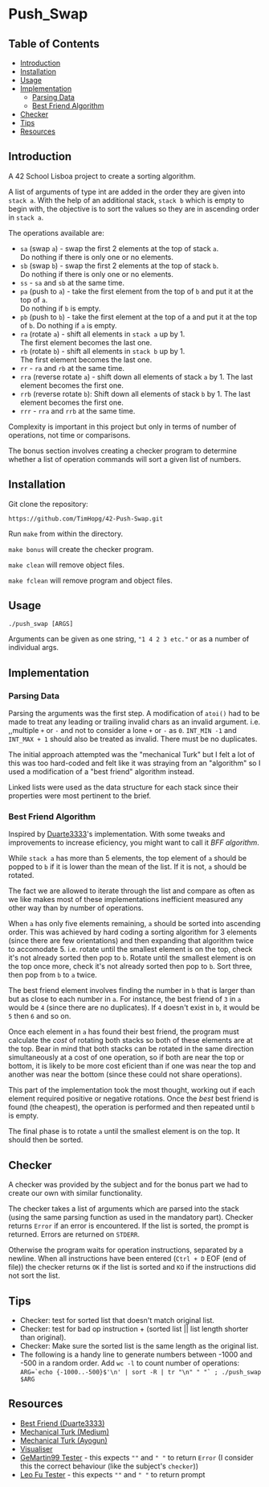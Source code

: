 # Push_Swap

## Table of Contents

- [Introduction](#introduction)
- [Installation](#installation)
- [Usage](#usage)
- [Implementation](#implementation)
  - [Parsing Data](#parsing-data)
  - [Best Friend Algorithm](#best-friend-algorithm)
- [Checker](#checker)
- [Tips](#tips)
- [Resources](#resources)

## Introduction

A 42 School Lisboa project to create a sorting algorithm.

A list of arguments of type int are added in the order they are given into `stack a`. With the help of an additional stack, `stack b` which is empty to begin with, the objective is to sort the values so they are in ascending order in `stack a`.

The operations available are:

- `sa` (swap `a`) - swap the first 2 elements at the top of stack `a`.  
Do nothing if there is only one or no elements.
- `sb` (swap `b`) - swap the first 2 elements at the top of stack `b`.  
Do nothing if there is only one or no elements.
- `ss` - `sa` and `sb` at the same time.
- `pa` (push to `a`) - take the first element from the top of `b` and put it at the top of `a`.  
Do nothing if `b` is empty.
- `pb` (push to `b`) - take the first element at the top of a and put it at the top of `b`.
Do nothing if `a` is empty.
- `ra` (rotate `a`) - shift all elements in `stack a` up by 1.  
The first element becomes the last one.
- `rb` (rotate `b`) - shift all elements in `stack b` up by 1.  
The first element becomes the last one.
- `rr` - `ra` and `rb` at the same time.
- `rra` (reverse rotate `a`) -  shift down all elements of stack `a` by 1.
The last element becomes the first one.
- `rrb` (reverse rotate `b`): Shift down all elements of stack `b` by 1.
The last element becomes the first one.
- `rrr` - `rra` and `rrb` at the same time.

Complexity is important in this project but only in terms of number of operations, not time or comparisons.

The bonus section involves creating a checker program to determine whether a list of operation commands will sort a given list of numbers.

## Installation

Git clone the repository:

```shell
https://github.com/TimHopg/42-Push-Swap.git
```

Run `make` from within the directory.

`make bonus` will create the checker program.

`make clean` will remove object files.

`make fclean` will remove program and object files.

## Usage

```shell
./push_swap [ARGS]
```

Arguments can be given as one string, `"1 4 2 3 etc."` or as a number of individual args.

## Implementation

### Parsing Data

Parsing the arguments was the first step. A modification of `atoi()` had to be made to treat any leading or trailing invalid chars as an invalid argument. i.e. ,,multiple `+` or `-` and not to consider a lone `+` or `-` as `0`. `INT_MIN -1` and `INT_MAX + 1` should also be treated as invalid. There must be no duplicates.

The initial approach attempted was the "mechanical Turk" but I felt a lot of this was too hard-coded and felt like it was straying from an "algorithm" so I used a modification of a "best friend" algorithm instead.

Linked lists were used as the data structure for each stack since their properties were most pertinent to the brief.

### Best Friend Algorithm

Inspired by [Duarte3333](https://github.com/duarte3333/Push_Swap)'s implementation. With some tweaks and improvements to increase eficiency, you might want to call it _BFF algorithm_.

While `stack a` has more than 5 elements, the top element of `a` should be popped to `b` if it is lower than the mean of the list. If it is not, `a` should be rotated.

The fact we are allowed to iterate through the list and compare as often as we like makes most of these implementations inefficient measured any other way than by number of operations.

When `a` has only five elements remaining, `a` should be sorted into ascending order. This was achieved by hard coding a sorting algorithm for 3 elements (since there are few orientations) and then expanding that algorithm twice to accomodate 5. i.e. rotate until the smallest element is on the top, check it's not already sorted then pop to `b`. Rotate until the smallest element is on the top once more, check it's not already sorted then pop to `b`. Sort three, then pop from `b` to `a` twice.

The best friend element involves finding the number in `b` that is larger than but as close to each number in `a`. For instance, the best friend of `3` in `a` would be `4` (since there are no duplicates). If `4` doesn't exist in `b`, it would be `5` then `6` and so on.

Once each element in `a` has found their best friend, the program must calculate the _cost_ of rotating both stacks so both of these elements are at the top. Bear in mind that both stacks can be rotated in the same direction simultaneously at a cost of one operation, so if both are near the top or bottom, it is likely to be more cost eficient than if one was near the top and another was near the bottom (since these could not share operations).

This part of the implementation took the most thought, working out if each element required positive or negative rotations. Once the _best_ best friend is found (the cheapest), the operation is performed and then repeated until `b` is empty.

The final phase is to rotate `a` until the smallest element is on the top. It should then be sorted.

## Checker

A checker was provided by the subject and for the bonus part we had to create our own with similar functionality.

The checker takes a list of arguments which are parsed into the stack (using the same parsing function as used in the mandatory part). Checker returns `Error` if an error is encountered. If the list is sorted, the prompt is returned. Errors are returned on `STDERR`.

Otherwise the program waits for operation instructions, separated by a newline. When all instructions have been entered (`Ctrl + D` EOF (end of file)) the checker returns `OK` if the list is sorted and `KO` if the instructions did not sort the list.

## Tips

- Checker: test for sorted list that doesn't match original list.
- Checker: test for bad op instruction + (sorted list || list length shorter than original).
- Checker: Make sure the sorted list is the same length as the original list.
- The following is a handy line to generate numbers between -1000 and -500 in a random order. Add `wc -l` to count number of operations:  
```ARG=`echo {-1000..-500}$'\n' | sort -R | tr "\n" " "` ; ./push_swap $ARG```

## Resources

- [Best Friend (Duarte3333)](https://github.com/duarte3333/Push_Swap)
- [Mechanical Turk (Medium)](https://medium.com/@ayogun/push-swap-c1f5d2d41e97)
- [Mechanical Turk (Ayogun)](https://github.com/ayogun/push_swap)
- [Visualiser](https://github.com/o-reo/push_swap_visualizer)
- [GeMartin99 Tester](https://github.com/gemartin99/Push-Swap-Tester/tree/master) - this expects `""` and `" "` to return `Error` (I consider this the correct behaviour (like the subject's `checker`))
- [Leo Fu Tester](https://github.com/LeoFu9487/push_swap_tester) - this expects `""` and `" "` to return prompt

